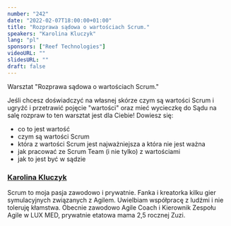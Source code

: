 ```yaml
---
number: "242"
date: "2022-02-07T18:00:00+01:00"
title: "Rozprawa sądowa o wartościach Scrum."
speakers: "Karolina Kluczyk"
lang: "pl"
sponsors: ["Reef Technologies"]
videoURL: ""
slidesURL: ""
draft: false
---
```


Warsztat "Rozprawa sądowa o wartościach Scrum."

Jeśli chcesz doświadczyć na własnej skórze czym są wartości Scrum i ugryźć i przetrawić pojęcie "wartości" oraz mieć wycieczkę do Sądu na salę rozpraw to ten warsztat jest dla Ciebie! Dowiesz się:
- co to jest wartość
- czym są wartości Scrum
- która z wartości Scrum jest najważniejsza a która nie jest ważna
- jak pracować ze Scrum Team (i nie tylko) z wartościami
- jak to jest być w sądzie

###  <a href="https://www.linkedin.com/in/karolina-kluczyk-6a667bb4">Karolina Kluczyk</a>

 Scrum to moja pasja zawodowo i prywatnie. Fanka i kreatorka kilku gier symulacyjnych związanych z Agilem. Uwielbiam współpracę z ludźmi i nie toleruję kłamstwa. Obecnie zawodowo Agile Coach i Kierownik Zespołu Agile w LUX MED, prywatnie etatowa mama 2,5 rocznej Zuzi.
